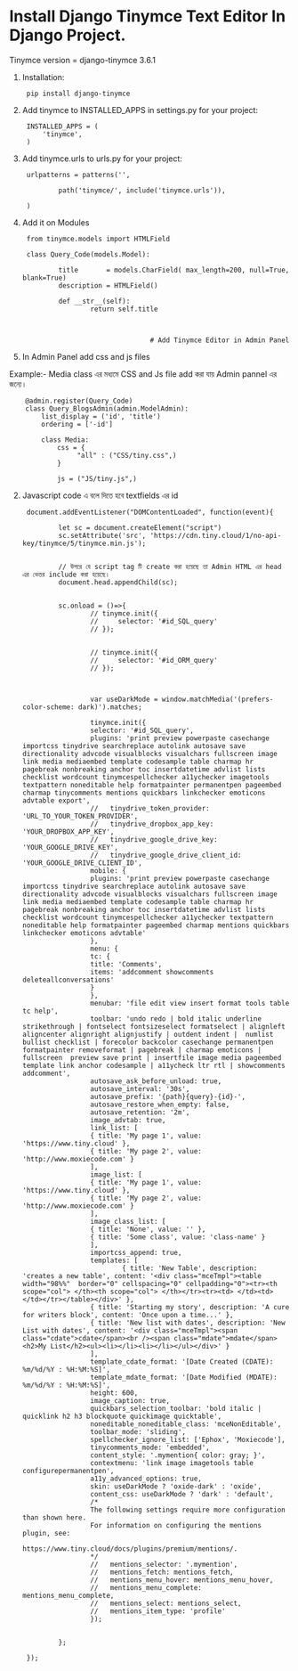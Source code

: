 # Install Django Tinymce Text Editor In Django Project.

Tinymce version = django-tinymce 3.6.1

1) Installation:
    
        pip install django-tinymce

2) Add tinymce to INSTALLED_APPS in settings.py for your project:

        INSTALLED_APPS = (
            'tinymce',
        )

3) Add tinymce.urls to urls.py for your project:

        urlpatterns = patterns('',
       
                path('tinymce/', include('tinymce.urls')),
       
        )


4) Add it on Modules

        from tinymce.models import HTMLField

        class Query_Code(models.Model):

                title       = models.CharField( max_length=200, null=True, blank=True)
                description = HTMLField()

                def __str__(self):
                        return self.title


                                       
                                       # Add Tinymce Editor in Admin Panel

1) In Admin Panel add css and js files

Example:- Media class এর মধ্যমে CSS and Js file add করা যায় Admin pannel এর জন্যে।

        @admin.register(Query_Code)
        class Query_BlogsAdmin(admin.ModelAdmin):
            list_display = ('id', 'title')
            ordering = ['-id']

            class Media:        
                css = {
                     "all" : ("CSS/tiny.css",)
                }

                js = ("JS/tiny.js",)


2) Javascript code এ বলে দিতে হবে textfields এর id


        document.addEventListener("DOMContentLoaded", function(event){

                let sc = document.createElement("script")
                sc.setAttribute('src', 'https://cdn.tiny.cloud/1/no-api-key/tinymce/5/tinymce.min.js');


                // উপরে যে script tag টি create করা হয়েছে তা Admin HTML এর head এর ভেতর include করা হয়েছে।
                document.head.appendChild(sc);


                sc.onload = ()=>{
                        // tinymce.init({
                        //     selector: '#id_SQL_query'
                        // });
                
                
                        // tinymce.init({
                        //     selector: '#id_ORM_query'
                        // });

                        

                        var useDarkMode = window.matchMedia('(prefers-color-scheme: dark)').matches;

                        tinymce.init({
                        selector: '#id_SQL_query',
                        plugins: 'print preview powerpaste casechange importcss tinydrive searchreplace autolink autosave save directionality advcode visualblocks visualchars fullscreen image link media mediaembed template codesample table charmap hr pagebreak nonbreaking anchor toc insertdatetime advlist lists checklist wordcount tinymcespellchecker a11ychecker imagetools textpattern noneditable help formatpainter permanentpen pageembed charmap tinycomments mentions quickbars linkchecker emoticons advtable export',
                        //   tinydrive_token_provider: 'URL_TO_YOUR_TOKEN_PROVIDER',
                        //   tinydrive_dropbox_app_key: 'YOUR_DROPBOX_APP_KEY',
                        //   tinydrive_google_drive_key: 'YOUR_GOOGLE_DRIVE_KEY',
                        //   tinydrive_google_drive_client_id: 'YOUR_GOOGLE_DRIVE_CLIENT_ID',
                        mobile: {
                        plugins: 'print preview powerpaste casechange importcss tinydrive searchreplace autolink autosave save directionality advcode visualblocks visualchars fullscreen image link media mediaembed template codesample table charmap hr pagebreak nonbreaking anchor toc insertdatetime advlist lists checklist wordcount tinymcespellchecker a11ychecker textpattern noneditable help formatpainter pageembed charmap mentions quickbars linkchecker emoticons advtable'
                        },
                        menu: {
                        tc: {
                        title: 'Comments',
                        items: 'addcomment showcomments deleteallconversations'
                        }
                        },
                        menubar: 'file edit view insert format tools table tc help',
                        toolbar: 'undo redo | bold italic underline strikethrough | fontselect fontsizeselect formatselect | alignleft aligncenter alignright alignjustify | outdent indent |  numlist bullist checklist | forecolor backcolor casechange permanentpen formatpainter removeformat | pagebreak | charmap emoticons | fullscreen  preview save print | insertfile image media pageembed template link anchor codesample | a11ycheck ltr rtl | showcomments addcomment',
                        autosave_ask_before_unload: true,
                        autosave_interval: '30s',
                        autosave_prefix: '{path}{query}-{id}-',
                        autosave_restore_when_empty: false,
                        autosave_retention: '2m',
                        image_advtab: true,
                        link_list: [
                        { title: 'My page 1', value: 'https://www.tiny.cloud' },
                        { title: 'My page 2', value: 'http://www.moxiecode.com' }
                        ],
                        image_list: [
                        { title: 'My page 1', value: 'https://www.tiny.cloud' },
                        { title: 'My page 2', value: 'http://www.moxiecode.com' }
                        ],
                        image_class_list: [
                        { title: 'None', value: '' },
                        { title: 'Some class', value: 'class-name' }
                        ],
                        importcss_append: true,
                        templates: [
                                { title: 'New Table', description: 'creates a new table', content: '<div class="mceTmpl"><table width="98%%"  border="0" cellspacing="0" cellpadding="0"><tr><th scope="col"> </th><th scope="col"> </th></tr><tr><td> </td><td> </td></tr></table></div>' },
                        { title: 'Starting my story', description: 'A cure for writers block', content: 'Once upon a time...' },
                        { title: 'New list with dates', description: 'New List with dates', content: '<div class="mceTmpl"><span class="cdate">cdate</span><br /><span class="mdate">mdate</span><h2>My List</h2><ul><li></li><li></li></ul></div>' }
                        ],
                        template_cdate_format: '[Date Created (CDATE): %m/%d/%Y : %H:%M:%S]',
                        template_mdate_format: '[Date Modified (MDATE): %m/%d/%Y : %H:%M:%S]',
                        height: 600,
                        image_caption: true,
                        quickbars_selection_toolbar: 'bold italic | quicklink h2 h3 blockquote quickimage quicktable',
                        noneditable_noneditable_class: 'mceNonEditable',
                        toolbar_mode: 'sliding',
                        spellchecker_ignore_list: ['Ephox', 'Moxiecode'],
                        tinycomments_mode: 'embedded',
                        content_style: '.mymention{ color: gray; }',
                        contextmenu: 'link image imagetools table configurepermanentpen',
                        a11y_advanced_options: true,
                        skin: useDarkMode ? 'oxide-dark' : 'oxide',
                        content_css: useDarkMode ? 'dark' : 'default',
                        /*
                        The following settings require more configuration than shown here.
                        For information on configuring the mentions plugin, see:
                        https://www.tiny.cloud/docs/plugins/premium/mentions/.
                        */
                        //   mentions_selector: '.mymention',
                        //   mentions_fetch: mentions_fetch,
                        //   mentions_menu_hover: mentions_menu_hover,
                        //   mentions_menu_complete: mentions_menu_complete,
                        //   mentions_select: mentions_select,
                        //   mentions_item_type: 'profile'
                        });

                        
                };

        });